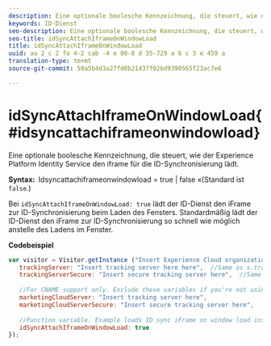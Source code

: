 ```yaml
---
description: Eine optionale boolesche Kennzeichnung, die steuert, wie der Experience Platform Identity Service den iframe für die ID-Synchronisierung lädt.
keywords: ID-Dienst
seo-description: Eine optionale boolesche Kennzeichnung, die steuert, wie der Experience Platform Identity Service den iframe für die ID-Synchronisierung lädt.
seo-title: idSyncAttachIframeOnWindowLoad
title: idSyncAttachIframeOnWindowLoad
uuid: aa 2 c 2 fa 4-2 cab -4 e 08-8 d 35-729 a 6 c 3 e 459 a
translation-type: tm+mt
source-git-commit: 50a5b4d3a27fd8b21437f02bd9390565f23ac7e6

---
```



# idSyncAttachIframeOnWindowLoad{#idsyncattachiframeonwindowload}

Eine optionale boolesche Kennzeichnung, die steuert, wie der Experience Platform Identity Service den iframe für die ID-Synchronisierung lädt.

**Syntax:**` `Idsyncattachiframeonwindowload = true | false «(Standard ist `false`.)

Bei `idSyncAttachIframeOnWindowLoad: true` lädt der ID-Dienst den iFrame zur ID-Synchronisierung beim Laden des Fensters. Standardmäßig lädt der ID-Dienst den iFrame zur ID-Synchronisierung so schnell wie möglich anstelle des Ladens im Fenster.

**Codebeispiel**

```js
var visitor = Visitor.getInstance ("Insert Experience Cloud organization ID here",{ 
   trackingServer: "Insert tracking server here here",  //Same as s.trackingServer 
   trackingServerSecure: "Insert secure tracking server here",  //Same as s.trackingServerSecure 
 
   //For CNAME support only. Exclude these variables if you're not using CNAME 
   marketingCloudServer: "Insert tracking server here", 
   marketingCloudServerSecure: "Insert secure tracking server here", 
 
   //Function variable. Example loads ID sync iFrame on window load instad of ASAP. 
   idSyncAttachIframeOnWindowLoad: true 
});
```

